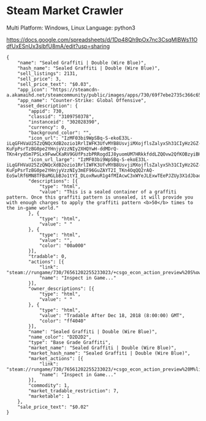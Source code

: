 # Steam Market Crawler

Multi Platform: Windows, Linux
Language: python3


https://docs.google.com/spreadsheets/d/1Dp48Qh9pOx7nc3CsqMlBWs11OdfUxESnUx3slbfU8mA/edit?usp=sharing

	{
        "name": "Sealed Graffiti | Double (Wire Blue)",
        "hash_name": "Sealed Graffiti | Double (Wire Blue)",
        "sell_listings": 2131,
        "sell_price": 3,
        "sell_price_text": "$0.03",
        "app_icon": "https://steamcdn-a.akamaihd.net/steamcommunity/public/images/apps/730/69f7ebe2735c366c65c0b33dae00e12dc40edbe4.jpg",
        "app_name": "Counter-Strike: Global Offensive",
        "asset_description": {
            "appid": 730,
            "classid": "3109750378",
            "instanceid": "302028390",
            "currency": 0,
            "background_color": "",
            "icon_url": "IzMF03bi9WpSBq-S-ekoE33L-iLqGFHVaU25ZzQNQcXdB2ozio1RrlIWFK3UfvMYB8UsvjiMXojflsZalyxSh31CIyHz2GZ-KuFpPsrTzBG0pe2YHnjyVzzNIy2XHQYwH-ddMDrQ-TKn4rydSm7PSLx9FwwCKaRV9GUfPszbPRRogdIJ8yuomUM7HRkkfddLZQOvw2QfKOBzyiBHJ5leqRjyYA",
            "icon_url_large": "IzMF03bi9WpSBq-S-ekoE33L-iLqGFHVaU25ZzQNQcXdB2ozio1RrlIWFK3UfvMYB8UsvjiMXojflsZalyxSh31CIyHz2GZ-KuFpPsrTzBG0pe2YHnjyVzzNIy3mEF96GuZAYT2I_TKn4OqQQ2rAQ-EoSwlRf6MN8TFBaMGLbBJo1tYI_DLoxRwuR1g4fMIAcwC3xWYeJLExwTEePJZUy3X1dJbaqILocg",
            "descriptions": [{
                "type": "html",
                "value": "This is a sealed container of a graffiti pattern. Once this graffiti pattern is unsealed, it will provide you with enough charges to apply the graffiti pattern <b>50</b> times to the in-game world."
            }, {
                "type": "html",
                "value": " "
            }, {
                "type": "html",
                "value": "",
                "color": "00a000"
            }],
            "tradable": 0,
            "actions": [{
                "link": "steam://rungame/730/76561202255233023/+csgo_econ_action_preview%20S%owner_steamid%A%assetid%D9838264224423248704",
                "name": "Inspect in Game..."
            }],
            "owner_descriptions": [{
                "type": "html",
                "value": " "
            }, {
                "type": "html",
                "value": "Tradable After Dec 18, 2018 (8:00:00) GMT",
                "color": "ff4040"
            }],
            "name": "Sealed Graffiti | Double (Wire Blue)",
            "name_color": "D2D2D2",
            "type": "Base Grade Graffiti",
            "market_name": "Sealed Graffiti | Double (Wire Blue)",
            "market_hash_name": "Sealed Graffiti | Double (Wire Blue)",
            "market_actions": [{
                "link": "steam://rungame/730/76561202255233023/+csgo_econ_action_preview%20M%listingid%A%assetid%D9838264224423248704",
                "name": "Inspect in Game..."
            }],
            "commodity": 1,
            "market_tradable_restriction": 7,
            "marketable": 1
        },
        "sale_price_text": "$0.02"
    }
